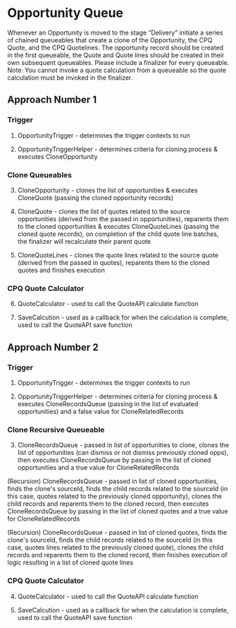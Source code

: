 # Opportunity Queue

Whenever an Opportunity is moved to the stage “Delivery” initiate a series of chained queueables that create a clone of the Opportunity, the CPQ Quote, and the CPQ Quotelines. The opportunity record should be created in the first queueable, the Quote and Quote lines should be created in their own subsequent queueables. Please include a finalizer for every queueable. 
Note: You cannot invoke a quote calculation from a queueable so the quote calculation must be invoked in the finalizer.

## Approach Number 1

### Trigger

1. OpportunityTrigger - determines the trigger contexts to run

2. OpportunityTriggerHelper - determines criteria for cloning process & executes CloneOpportunity

### Clone Queueables

3. CloneOpportunity - clones the list of opportunities & executes CloneQuote (passing the cloned opportunity records)

4. CloneQuote - clones the list of quotes related to the source opportunities (derived from the passed in opportunities), reparents them to the cloned opportunities & executes CloneQuoteLines (passing the cloned quote records), on completion of the child quote line batches, the finalizer will recalculate their parent quote

5. CloneQuoteLines - clones the quote lines related to the source quote (derived from the passed in quotes), reparents them to the cloned quotes and finishes execution

### CPQ Quote Calculator

6. QuoteCalculator - used to call the QuoteAPI calculate function

7. SaveCalcution - used as a callback for when the calculation is complete, used to call the QuoteAPI save function


## Approach Number 2

### Trigger

1. OpportunityTrigger - determines the trigger contexts to run

2. OpportunityTriggerHelper - determines criteria for cloning process & executes CloneRecordsQueue (passing in the list of evaluated opportunities) and a false value for CloneRelatedRecords

### Clone Recursive Queueable

3. CloneRecordsQueue - passed in list of opportunities to clone, clones the list of opportunities (can dismiss or not dismiss previously cloned opps), then executes CloneRecordsQueue by passing in the list of cloned opportunities and a true value for CloneRelatedRecords

(Recursion) CloneRecordsQueue - passed in list of cloned opportunities, finds the clone's sourceId, finds the child records related to the sourceId (in this case, quotes related to the previously cloned opportunity), clones the child records and reparents them to the cloned record, then executes CloneRecordsQueue by passing in the list of cloned quotes and a true value for CloneRelatedRecords

(Recursion) CloneRecordsQueue - passed in list of cloned quotes, finds the clone's sourceId, finds the child records related to the sourceId (in this case, quotes lines related to the previously cloned quote), clones the child records and reparents them to the cloned record, then finishes execution of logic resulting in a list of cloned quote lines

### CPQ Quote Calculator

4. QuoteCalculator - used to call the QuoteAPI calculate function

5. SaveCalcution - used as a callback for when the calculation is complete, used to call the QuoteAPI save function